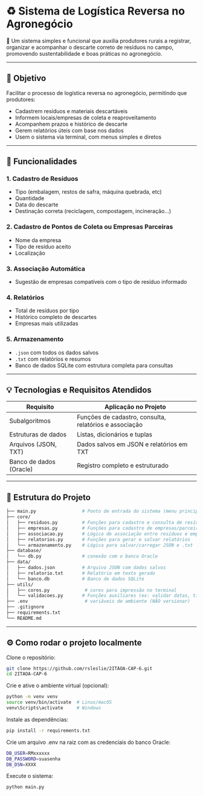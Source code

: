 # ♻️ Sistema de Logística Reversa no Agronegócio

🚜 Um sistema simples e funcional que auxilia produtores rurais a registrar, organizar e acompanhar o descarte correto de resíduos no campo, promovendo sustentabilidade e boas práticas no agronegócio.

---

## 🌱 Objetivo

Facilitar o processo de logística reversa no agronegócio, permitindo que produtores:

- Cadastrem resíduos e materiais descartáveis
- Informem locais/empresas de coleta e reaproveitamento
- Acompanhem prazos e histórico de descarte
- Gerem relatórios úteis com base nos dados
- Usem o sistema via terminal, com menus simples e diretos

---

## 🧠 Funcionalidades

### 1. Cadastro de Resíduos
- Tipo (embalagem, restos de safra, máquina quebrada, etc)
- Quantidade
- Data do descarte
- Destinação correta (reciclagem, compostagem, incineração...)

### 2. Cadastro de Pontos de Coleta ou Empresas Parceiras
- Nome da empresa
- Tipo de resíduo aceito
- Localização

### 3. Associação Automática
- Sugestão de empresas compatíveis com o tipo de resíduo informado

### 4. Relatórios
- Total de resíduos por tipo
- Histórico completo de descartes
- Empresas mais utilizadas

### 5. Armazenamento
- `.json` com todos os dados salvos
- `.txt` com relatórios e resumos
- Banco de dados SQLite com estrutura completa para consultas

---

## 💡 Tecnologias e Requisitos Atendidos

| Requisito              | Aplicação no Projeto                                     |
|------------------------|----------------------------------------------------------|
| Subalgoritmos          | Funções de cadastro, consulta, relatórios e associação  |
| Estruturas de dados    | Listas, dicionários e tuplas                            |
| Arquivos (JSON, TXT)   | Dados salvos em JSON e relatórios em TXT                |
| Banco de dados (Oracle)| Registro completo e estruturado                         |

---

## 📁 Estrutura do Projeto

```bash
├── main.py                 # Ponto de entrada do sistema (menu principal)
├── core/
│   ├── residuos.py         # Funções para cadastro e consulta de resíduos
│   ├── empresas.py         # Funções para cadastro de empresas/parceiras
│   ├── associacao.py       # Lógica de associação entre resíduos e empresas
│   ├── relatorios.py       # Funções para gerar e salvar relatórios
│   └── armazenamento.py    # Lógica para salvar/carregar JSON e .txt
├── database/
│   └── db.py               # conexão com o banco Oracle
├── data/
│   ├── dados.json          # Arquivo JSON com dados salvos
│   ├── relatorio.txt       # Relatório em texto gerado
│   └── banco.db            # Banco de dados SQLite
├── utils/
│   ├── cores.py             # cores para impressão no terminal
│   └── validacoes.py       # Funções auxiliares (ex: validar datas, tipos)
├── .env                     # variáveis de ambiente (NÃO versionar)
├── .gitignore          
├── requirements.txt
└── README.md
```
---

## ⚙️ Como rodar o projeto localmente

Clone o repositório:
```bash
git clone https://github.com/rsleslie/2ITAOA-CAP-6.git
cd 2ITAOA-CAP-6
```
Crie e ative o ambiente virtual (opcional):
```bash
python -m venv venv
source venv/bin/activate  # Linux/macOS
venv\Scripts\activate     # Windows
```
Instale as dependências:
```bash
pip install -r requirements.txt
```
Crie um arquivo .env na raiz com as credenciais do banco Oracle:
```bash
DB_USER=RMxxxxxx
DB_PASSWORD=suasenha
DB_DSN=XXXX
```
Execute o sistema:
```bash
python main.py
```